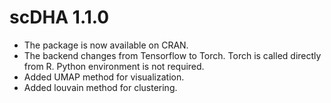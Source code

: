 # scDHA 1.1.0
- The package is now available on CRAN.
- The backend changes from Tensorflow to Torch. Torch is called directly from R. Python environment is not required. 
- Added UMAP method for visualization.
- Added louvain method for clustering.
